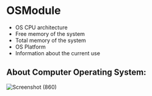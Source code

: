 # OSModule
* OS CPU architecture
* Free memory of the system
* Total memory of the system
* OS Platform
* Information about the current use

## About Computer Operating System:
![Screenshot (860)](https://user-images.githubusercontent.com/84233147/136544819-786f3a21-b975-4be3-809c-faa73939cbc6.png)

